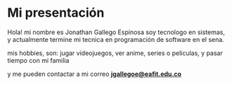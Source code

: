 # Mi presentación

Hola! mi nombre es Jonathan Gallego Espinosa soy tecnologo en sistemas, y actualmente termine mi tecnica en programación de software en el sena. 

mis hobbies, son: jugar videojuegos, ver anime, series o peliculas, y pasar tiempo con mi familia

y me pueden contactar a mi correo **jgallegoe@eafit.edu.co**